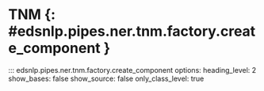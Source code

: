 # TNM {: #edsnlp.pipes.ner.tnm.factory.create_component }

::: edsnlp.pipes.ner.tnm.factory.create_component
    options:
        heading_level: 2
        show_bases: false
        show_source: false
        only_class_level: true
